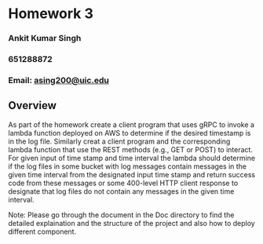 # Homework 3

### Ankit Kumar Singh
### 651288872
### Email: asing200@uic.edu


## Overview

As part of the homework create a client program that uses gRPC to invoke a lambda function deployed on AWS to determine if the desired timestamp is in the log file. Similarly creat a client program and the corresponding lambda function that use the REST methods (e.g., GET or POST) to interact. For given input of time stamp and time interval the lambda should determine if the log files in some bucket with log messages contain messages in the given time interval from the designated input time stamp and return success code from these messages or some 400-level HTTP client response to designate that log files do not contain any messages in the given time interval.

Note: Please go through the document in the Doc directory to find the detailed explaination and the structure of the project and also how to deploy different component.
